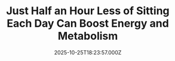 ---
title: "Just Half an Hour Less of Sitting Each Day Can Boost Energy and Metabolism"
date: 2025-10-25T18:23:57.000Z
category: Human Kindness
externalLink: "https://www.goodnewsnetwork.org/just-half-an-hour-less-of-sitting-each-day-can-boost-energy-and-metabolism/"
image: ""
excerpt: "Cutting your couch time by 30 minutes every day would give you an energy boost by improving metabolism, according to new research. It shows that reducing the time you’re seated can improve your body’s ability to utilize fats and carbohydrates for energy production. Study author Dr. Taru Garthwaite explained that it’s particularly beneficial for people […] The post Just Half…"
---